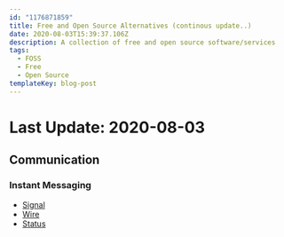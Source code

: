 ```yaml
---
id: "1176871859"
title: Free and Open Source Alternatives (continous update..)
date: 2020-08-03T15:39:37.106Z
description: A collection of free and open source software/services
tags:
  - FOSS
  - Free
  - Open Source
templateKey: blog-post
---
```

# Last Update: 2020-08-03
  
## Communication
  
### Instant Messaging
* [Signal](https://signal.org/)
* [Wire](https://wire.com/)
* [Status](https://status.im/)